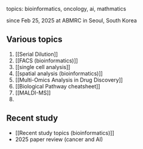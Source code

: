topics: bioinformatics, oncology, ai, mathmatics

since Feb 25, 2025
at ABMRC in Seoul, South Korea


## Various topics
1. [[Serial Dilution]]
2. [[FACS (bioinformatics)]]
3. [[single cell analysis]]
4. [[spatial analysis (bioinformatics)]]
5. [[Multi-Omics Analysis in Drug Discovery]]
6. [[Biological Pathway cheatsheet]]
7. [[MALDI-MS]]
8. 

## Recent study
- [[Recent study topics (bioinformatics)]]
- 2025 paper review (cancer and AI)

